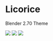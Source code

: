 Licorice
========

Blender 2.70 Theme

<img src="http://i.imgur.com/dyalZxR.png" />
<img src="http://i.imgur.com/0A2g2Zb.png" />
<img src="http://i.imgur.com/Qymf3ZL.png" />
